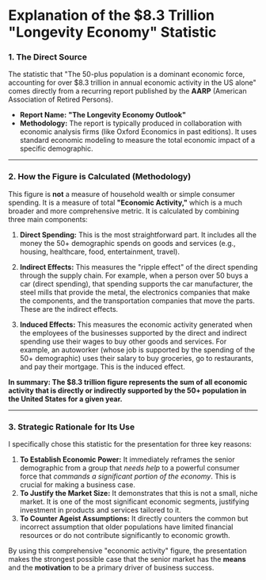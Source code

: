 # Explanation of the $8.3 Trillion "Longevity Economy" Statistic

### **1. The Direct Source**

The statistic that "The 50-plus population is a dominant economic force, accounting for over $8.3 trillion in annual economic activity in the US alone" comes directly from a recurring report published by the **AARP** (American Association of Retired Persons).

*   **Report Name:** **"The Longevity Economy Outlook"**
*   **Methodology:** The report is typically produced in collaboration with economic analysis firms (like Oxford Economics in past editions). It uses standard economic modeling to measure the total economic impact of a specific demographic.

---

### **2. How the Figure is Calculated (Methodology)**

This figure is **not** a measure of household wealth or simple consumer spending. It is a measure of total **"Economic Activity,"** which is a much broader and more comprehensive metric. It is calculated by combining three main components:

1.  **Direct Spending:** This is the most straightforward part. It includes all the money the 50+ demographic spends on goods and services (e.g., housing, healthcare, food, entertainment, travel).

2.  **Indirect Effects:** This measures the "ripple effect" of the direct spending through the supply chain. For example, when a person over 50 buys a car (direct spending), that spending supports the car manufacturer, the steel mills that provide the metal, the electronics companies that make the components, and the transportation companies that move the parts. These are the indirect effects.

3.  **Induced Effects:** This measures the economic activity generated when the employees of the businesses supported by the direct and indirect spending use their wages to buy other goods and services. For example, an autoworker (whose job is supported by the spending of the 50+ demographic) uses their salary to buy groceries, go to restaurants, and pay their mortgage. This is the induced effect.

**In summary: The $8.3 trillion figure represents the sum of all economic activity that is directly or indirectly supported by the 50+ population in the United States for a given year.**

---

### **3. Strategic Rationale for Its Use**

I specifically chose this statistic for the presentation for three key reasons:

1.  **To Establish Economic Power:** It immediately reframes the senior demographic from a group that *needs help* to a powerful consumer force that *commands a significant portion of the economy*. This is crucial for making a business case.
2.  **To Justify the Market Size:** It demonstrates that this is not a small, niche market. It is one of the most significant economic segments, justifying investment in products and services tailored to it.
3.  **To Counter Ageist Assumptions:** It directly counters the common but incorrect assumption that older populations have limited financial resources or do not contribute significantly to economic growth.

By using this comprehensive "economic activity" figure, the presentation makes the strongest possible case that the senior market has the **means** and the **motivation** to be a primary driver of business success.
